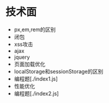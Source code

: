 <!--
 * @Author: zyxm5
 * @Date: 2021-03-23 06:34:03
 * @LastEditors: zyxm5
 * @LastEditTime: 2021-04-13 19:33:58
 * @Description: 
-->
# 技术面

- px,em,rem的区别
- 闭包
- xss攻击
- ajax
- jquery
- 页面加载优化
- localStorage和sessionStorage的区别
- 编程题[./index1.js]
- 性能优化
- 编程题[./index2.js]
